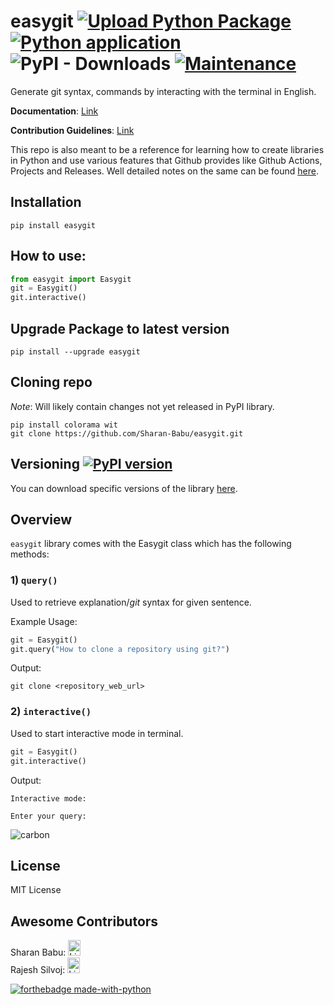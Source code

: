 # easygit [![Upload Python Package](https://github.com/Sharan-Babu/easygit/actions/workflows/python-publish.yml/badge.svg)](https://github.com/Sharan-Babu/easygit/actions/workflows/python-publish.yml) [![Python application](https://github.com/Sharan-Babu/easygit/actions/workflows/python-app.yml/badge.svg)](https://github.com/Sharan-Babu/easygit/actions/workflows/python-app.yml) ![PyPI - Downloads](https://img.shields.io/pypi/dw/easygit) [![Maintenance](https://img.shields.io/badge/Maintained%3F-yes-green.svg)](https://GitHub.com/Naereen/StrapDown.js/graphs/commit-activity)

Generate git syntax, commands by interacting with the terminal in English.

**Documentation**: [Link](https://github.com/Sharan-Babu/easygit/wiki/Documentation)

**Contribution Guidelines**: [Link](https://github.com/Sharan-Babu/easygit/wiki/Contribution)

This repo is also meant to be a reference for learning how to create libraries in Python and use various features that Github provides like Github Actions, Projects and Releases. Well detailed notes on the same can be found [here](https://github.com/Sharan-Babu/easygit/wiki).

## Installation
~~~
pip install easygit
~~~

## How to use:
~~~python
from easygit import Easygit
git = Easygit()
git.interactive()
~~~

## Upgrade Package to latest version
~~~
pip install --upgrade easygit
~~~

## Cloning repo 
_Note_: Will likely contain changes not yet released in PyPI library.
~~~
pip install colorama wit
git clone https://github.com/Sharan-Babu/easygit.git
~~~

## Versioning [![PyPI version](https://badge.fury.io/py/easygit.svg)](https://badge.fury.io/py/easygit)
You can download specific versions of the library [here](https://github.com/Sharan-Babu/easygit/releases).

## Overview

`easygit` library comes with the Easygit class which has the following methods:
### 1) `query()` 
Used to retrieve explanation/_git_ syntax for given sentence.

Example Usage:
~~~python
git = Easygit()
git.query("How to clone a repository using git?")
~~~

Output:<br>
~~~
git clone <repository_web_url>
~~~

### 2) `interactive()` 
Used to start interactive mode in terminal.
~~~python
git = Easygit()
git.interactive()
~~~

Output:<br>
~~~
Interactive mode:

Enter your query: 
~~~
![carbon](https://user-images.githubusercontent.com/65604809/125470522-8da84acf-0e7e-450e-927a-2484ffde3732.png)

## License
MIT License

## Awesome Contributors

Sharan Babu: [<img src="https://github.com/sainiteshb/sainiteshb/blob/master/assets/Linkedin.svg" alt="Linkedin Logo" width="20" height="25">](https://www.linkedin.com/in/sharan-babu-39a757197/) <br>
Rajesh Silvoj: [<img src="https://github.com/sainiteshb/sainiteshb/blob/master/assets/Linkedin.svg" alt="Linkedin Logo" width="20" height="25">](https://www.linkedin.com/in/silvoj-rajesh-kumar-ba655b1a7/) <br>


[![forthebadge made-with-python](http://ForTheBadge.com/images/badges/made-with-python.svg)](https://www.python.org/)
